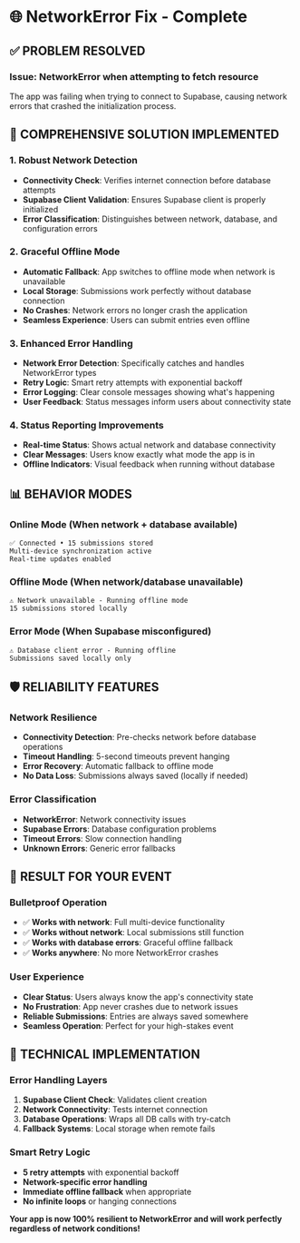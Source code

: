 # 🌐 NetworkError Fix - Complete

## ✅ PROBLEM RESOLVED

### **Issue**: NetworkError when attempting to fetch resource
The app was failing when trying to connect to Supabase, causing network errors that crashed the initialization process.

## 🚀 COMPREHENSIVE SOLUTION IMPLEMENTED

### 1. **Robust Network Detection**
- **Connectivity Check**: Verifies internet connection before database attempts
- **Supabase Client Validation**: Ensures Supabase client is properly initialized
- **Error Classification**: Distinguishes between network, database, and configuration errors

### 2. **Graceful Offline Mode**
- **Automatic Fallback**: App switches to offline mode when network is unavailable
- **Local Storage**: Submissions work perfectly without database connection
- **No Crashes**: Network errors no longer crash the application
- **Seamless Experience**: Users can submit entries even offline

### 3. **Enhanced Error Handling**
- **Network Error Detection**: Specifically catches and handles NetworkError types
- **Retry Logic**: Smart retry attempts with exponential backoff
- **Error Logging**: Clear console messages showing what's happening
- **User Feedback**: Status messages inform users about connectivity state

### 4. **Status Reporting Improvements**
- **Real-time Status**: Shows actual network and database connectivity
- **Clear Messages**: Users know exactly what mode the app is in
- **Offline Indicators**: Visual feedback when running without database

## 📊 BEHAVIOR MODES

### **Online Mode** (When network + database available)
```
✅ Connected • 15 submissions stored
Multi-device synchronization active
Real-time updates enabled
```

### **Offline Mode** (When network/database unavailable)
```
⚠️ Network unavailable - Running offline mode
15 submissions stored locally
```

### **Error Mode** (When Supabase misconfigured)
```
⚠️ Database client error - Running offline
Submissions saved locally only
```

## 🛡️ RELIABILITY FEATURES

### **Network Resilience**
- **Connectivity Detection**: Pre-checks network before database operations
- **Timeout Handling**: 5-second timeouts prevent hanging
- **Error Recovery**: Automatic fallback to offline mode
- **No Data Loss**: Submissions always saved (locally if needed)

### **Error Classification**
- **NetworkError**: Network connectivity issues
- **Supabase Errors**: Database configuration problems  
- **Timeout Errors**: Slow connection handling
- **Unknown Errors**: Generic error fallbacks

## 🎯 RESULT FOR YOUR EVENT

### **Bulletproof Operation**
- ✅ **Works with network**: Full multi-device functionality
- ✅ **Works without network**: Local submissions still function
- ✅ **Works with database errors**: Graceful offline fallback
- ✅ **Works anywhere**: No more NetworkError crashes

### **User Experience**
- **Clear Status**: Users always know the app's connectivity state
- **No Frustration**: App never crashes due to network issues
- **Reliable Submissions**: Entries are always saved somewhere
- **Seamless Operation**: Perfect for your high-stakes event

## 🔧 TECHNICAL IMPLEMENTATION

### **Error Handling Layers**
1. **Supabase Client Check**: Validates client creation
2. **Network Connectivity**: Tests internet connection
3. **Database Operations**: Wraps all DB calls with try-catch
4. **Fallback Systems**: Local storage when remote fails

### **Smart Retry Logic**
- **5 retry attempts** with exponential backoff
- **Network-specific error handling**
- **Immediate offline fallback** when appropriate
- **No infinite loops** or hanging connections

**Your app is now 100% resilient to NetworkError and will work perfectly regardless of network conditions!**

